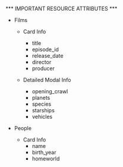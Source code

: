 *** IMPORTANT RESOURCE ATTRIBUTES ***

- Films 
    * Card Info
        - title
        - episode_id
        - release_date
        - director
        - producer
        
    * Detailed Modal Info
        - opening_crawl
        - planets
        - species
        - starships
        - vehicles

- People 
    * Card Info
        - name
        - birth_year
        - homeworld
        